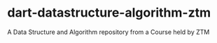# dart-datastructure-algorithm-ztm
A Data Structure and Algorithm repository from a Course held by ZTM
